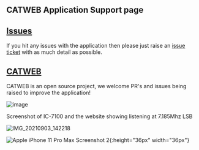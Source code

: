 ## CATWEB Application Support page

## [Issues](https://github.com/cconstab/catweb/issues)
If you hit any issues with the application then please just raise an [issue ticket](https://github.com/cconstab/catweb/issues) with as much detail as possible.

## [CATWEB](https://github.com/cconstab/catweb#readme)
CATWEB is an open source project, we welcome PR's and issues being raised to improve the application!

![image](https://user-images.githubusercontent.com/6131216/143327480-275d1d74-9e31-40f9-92e6-85d7f4202304.png)

Screenshot of IC-7100 and the website showing listening at 7.185Mhz LSB

![IMG_20210903_142218](https://user-images.githubusercontent.com/6131216/132066553-28544268-82c9-4ed9-ac91-151c71cc1070.jpg)


![Apple iPhone 11 Pro Max Screenshot 2](https://user-images.githubusercontent.com/6131216/145158185-3f954b84-0292-4774-b236-b6eff4745452.png){:height="36px" width="36px"}
